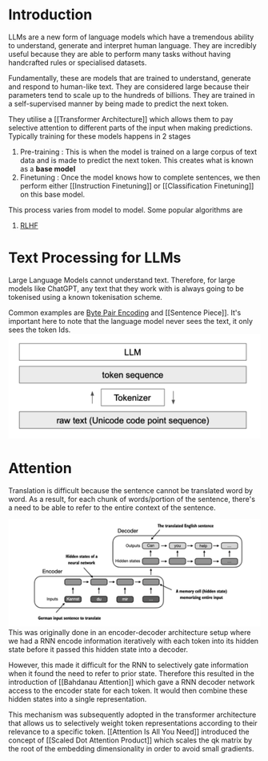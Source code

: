 
# Introduction

LLMs are a new form of language models which have a tremendous ability to understand, generate and interpret human language. They are incredibly useful because they are able to perform many tasks without having handcrafted rules or specialised datasets.

Fundamentally, these are models that are trained to understand, generate and respond to human-like text. They are considered large because their parameters tend to scale up to the hundreds of billions. They are trained in a self-supervised manner by being made to predict the next token.

They utilise a [[Transformer Architecture]] which allows them to pay selective attention to different parts of the input when making predictions. Typically training for these models happens in 2 stages

1. Pre-training : This is when the model is trained on a large corpus of text data and is made to predict the next token. This creates what is known as a **base model** 
2. Finetuning : Once the model knows how to complete sentences, we then perform either [[Instruction Finetuning]] or [[Classification Finetuning]] on this base model. 

This process varies from model to model. Some popular algorithms are 

1. [RLHF](/RLHF.md)

# Text Processing for LLMs

Large Language Models cannot understand text. Therefore, for large models like ChatGPT, any text that they work with is always going to be tokenised using a known tokenisation scheme.

Common examples are [Byte Pair Encoding](Byte%20Pair%20Encoding.md) and [[Sentence Piece]]. It's important here to note that the language model never sees the text, it only sees the token Ids.![image | 400](assets/Screenshot%202024-04-26%20at%201.58.51%20PM.png)

# Attention

Translation is difficult because the sentence cannot be translated word by word. As a result, for each chunk of words/portion of the sentence, there's a need to be able to refer to the entire context of the sentence.

![](assets/Screenshot%202024-04-26%20at%202.02.54%20PM.png)
This was originally done in an encoder-decoder architecture setup where we had a RNN encode information iteratively with each token into its hidden state before it passed this hidden state into a decoder.

However, this made it difficult for the RNN to selectively gate information when it found the need to refer to prior state. Therefore this resulted in the introduction of [[Bahdanau Attention]] which gave a RNN decoder network access to the encoder state for each token. It would then combine these hidden states into a single representation.

This mechanism was subsequently adopted in the transformer architecture that allows us to selectively weight token representations according to their relevance to a specific token. [[Attention Is All You Need]] introduced the concept of [[Scaled Dot Attention Product]] which scales the qk matrix by the root of the embedding dimensionality in order to avoid small gradients.